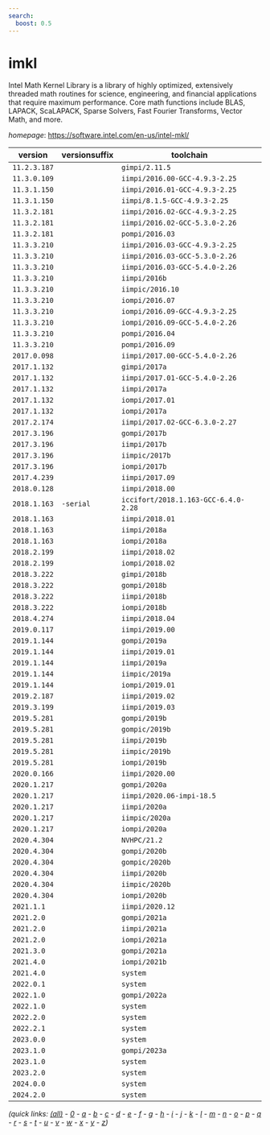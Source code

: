 ```yaml
---
search:
  boost: 0.5
---
```

# imkl

Intel Math Kernel Library is a library of highly optimized,  extensively threaded math routines for science, engineering, and financial  applications that require maximum performance. Core math functions include  BLAS, LAPACK, ScaLAPACK, Sparse Solvers, Fast Fourier Transforms, Vector Math, and more.

*homepage*: <https://software.intel.com/en-us/intel-mkl/>

version | versionsuffix | toolchain
--------|---------------|----------
``11.2.3.187`` |  | ``gimpi/2.11.5``
``11.3.0.109`` |  | ``iimpi/2016.00-GCC-4.9.3-2.25``
``11.3.1.150`` |  | ``iimpi/2016.01-GCC-4.9.3-2.25``
``11.3.1.150`` |  | ``iimpi/8.1.5-GCC-4.9.3-2.25``
``11.3.2.181`` |  | ``iimpi/2016.02-GCC-4.9.3-2.25``
``11.3.2.181`` |  | ``iimpi/2016.02-GCC-5.3.0-2.26``
``11.3.2.181`` |  | ``pompi/2016.03``
``11.3.3.210`` |  | ``iimpi/2016.03-GCC-4.9.3-2.25``
``11.3.3.210`` |  | ``iimpi/2016.03-GCC-5.3.0-2.26``
``11.3.3.210`` |  | ``iimpi/2016.03-GCC-5.4.0-2.26``
``11.3.3.210`` |  | ``iimpi/2016b``
``11.3.3.210`` |  | ``iimpic/2016.10``
``11.3.3.210`` |  | ``iompi/2016.07``
``11.3.3.210`` |  | ``iompi/2016.09-GCC-4.9.3-2.25``
``11.3.3.210`` |  | ``iompi/2016.09-GCC-5.4.0-2.26``
``11.3.3.210`` |  | ``pompi/2016.04``
``11.3.3.210`` |  | ``pompi/2016.09``
``2017.0.098`` |  | ``iimpi/2017.00-GCC-5.4.0-2.26``
``2017.1.132`` |  | ``gimpi/2017a``
``2017.1.132`` |  | ``iimpi/2017.01-GCC-5.4.0-2.26``
``2017.1.132`` |  | ``iimpi/2017a``
``2017.1.132`` |  | ``iompi/2017.01``
``2017.1.132`` |  | ``iompi/2017a``
``2017.2.174`` |  | ``iimpi/2017.02-GCC-6.3.0-2.27``
``2017.3.196`` |  | ``gompi/2017b``
``2017.3.196`` |  | ``iimpi/2017b``
``2017.3.196`` |  | ``iimpic/2017b``
``2017.3.196`` |  | ``iompi/2017b``
``2017.4.239`` |  | ``iimpi/2017.09``
``2018.0.128`` |  | ``iimpi/2018.00``
``2018.1.163`` | ``-serial`` | ``iccifort/2018.1.163-GCC-6.4.0-2.28``
``2018.1.163`` |  | ``iimpi/2018.01``
``2018.1.163`` |  | ``iimpi/2018a``
``2018.1.163`` |  | ``iompi/2018a``
``2018.2.199`` |  | ``iimpi/2018.02``
``2018.2.199`` |  | ``iompi/2018.02``
``2018.3.222`` |  | ``gimpi/2018b``
``2018.3.222`` |  | ``gompi/2018b``
``2018.3.222`` |  | ``iimpi/2018b``
``2018.3.222`` |  | ``iompi/2018b``
``2018.4.274`` |  | ``iimpi/2018.04``
``2019.0.117`` |  | ``iimpi/2019.00``
``2019.1.144`` |  | ``gompi/2019a``
``2019.1.144`` |  | ``iimpi/2019.01``
``2019.1.144`` |  | ``iimpi/2019a``
``2019.1.144`` |  | ``iimpic/2019a``
``2019.1.144`` |  | ``iompi/2019.01``
``2019.2.187`` |  | ``iimpi/2019.02``
``2019.3.199`` |  | ``iimpi/2019.03``
``2019.5.281`` |  | ``gompi/2019b``
``2019.5.281`` |  | ``gompic/2019b``
``2019.5.281`` |  | ``iimpi/2019b``
``2019.5.281`` |  | ``iimpic/2019b``
``2019.5.281`` |  | ``iompi/2019b``
``2020.0.166`` |  | ``iimpi/2020.00``
``2020.1.217`` |  | ``gompi/2020a``
``2020.1.217`` |  | ``iimpi/2020.06-impi-18.5``
``2020.1.217`` |  | ``iimpi/2020a``
``2020.1.217`` |  | ``iimpic/2020a``
``2020.1.217`` |  | ``iompi/2020a``
``2020.4.304`` |  | ``NVHPC/21.2``
``2020.4.304`` |  | ``gompi/2020b``
``2020.4.304`` |  | ``gompic/2020b``
``2020.4.304`` |  | ``iimpi/2020b``
``2020.4.304`` |  | ``iimpic/2020b``
``2020.4.304`` |  | ``iompi/2020b``
``2021.1.1`` |  | ``iimpi/2020.12``
``2021.2.0`` |  | ``gompi/2021a``
``2021.2.0`` |  | ``iimpi/2021a``
``2021.2.0`` |  | ``iompi/2021a``
``2021.3.0`` |  | ``gompi/2021a``
``2021.4.0`` |  | ``iompi/2021b``
``2021.4.0`` |  | ``system``
``2022.0.1`` |  | ``system``
``2022.1.0`` |  | ``gompi/2022a``
``2022.1.0`` |  | ``system``
``2022.2.0`` |  | ``system``
``2022.2.1`` |  | ``system``
``2023.0.0`` |  | ``system``
``2023.1.0`` |  | ``gompi/2023a``
``2023.1.0`` |  | ``system``
``2023.2.0`` |  | ``system``
``2024.0.0`` |  | ``system``
``2024.2.0`` |  | ``system``


*(quick links: [(all)](../index.md) - [0](../0/index.md) - [a](../a/index.md) - [b](../b/index.md) - [c](../c/index.md) - [d](../d/index.md) - [e](../e/index.md) - [f](../f/index.md) - [g](../g/index.md) - [h](../h/index.md) - [i](../i/index.md) - [j](../j/index.md) - [k](../k/index.md) - [l](../l/index.md) - [m](../m/index.md) - [n](../n/index.md) - [o](../o/index.md) - [p](../p/index.md) - [q](../q/index.md) - [r](../r/index.md) - [s](../s/index.md) - [t](../t/index.md) - [u](../u/index.md) - [v](../v/index.md) - [w](../w/index.md) - [x](../x/index.md) - [y](../y/index.md) - [z](../z/index.md))*

